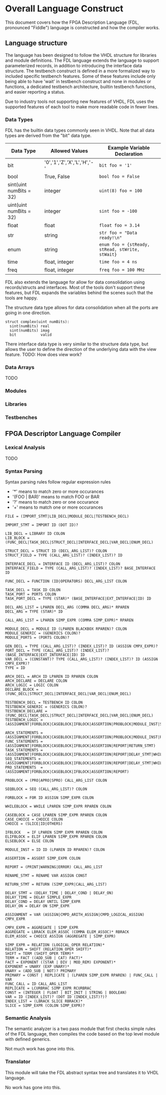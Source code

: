 # Overall Language Construct

This document covers how the FPGA Description Language (FDL, pronounced "Fiddle") language is constructed and how the compiler works.

## Language structure

The language has been designed to follow the VHDL structure for libraries and 
module definitions. The FDL language extends the language to support parameterized 
records, in addition to introducing the interface data structure. The testbench 
construct is defined in a more formalized way to included specific testbench 
features. Some of these features include only being able to have 'wait' in testbench
construct and none in modules or functions, a dedicated testbench architecture,
builtin testbench functions, and easier reporting a status.

Due to industry tools not supporting new features of VHDL, FDL uses the supported
features of each tool to make more readable code in fewer lines. 

### Data Types

FDL has the builtin data types commonly seen in VHDL. Note that all data types 
are derived from the "bit" data type.

| Data Type | Allowed Values | Example Variable Declaration |
| --------- | -------------- | ---------------------------- |
| bit       | '0','1','Z','X','L','H','-' | `bit foo = '1'` |
| bool | True, False | `bool foo = False` |
| sint(uint numBits = 32) | integer | `uint(8) foo = 100` |
| uint(uint numBits = 32) | integer | `sint foo = -100` |
| float | float | `float foo = 3.14` |
| str | string | `str foo = "Data ready!\n"` |
| enum | string | `enum foo = {stReady, stRead, stWrite, stWait}` |
| time | float, integer | `time foo = 4 ns` |
| freq | float, integer | `freq foo = 100 MHz` |

FDL also extends the language for allow for data consolidation using records/structs
and interfaces. Most of the tools don't support these features, but FDL expands the
variables behind the scenes such that the tools are happy.

The structure data type allows for data consolidation when all the ports are going
in one direction.

```
struct complex(uint numBits):
  sint(numBits) real
  sint(numBits) imag
  bit           valid
```

There interface data type is very similar to the structure data type, but allows the 
user to define the direction of the underlying data with the view feature. TODO: How does view work?

### Data Arrays

TODO

### Modules

### Libraries

### Testbenches

## FPGA Descriptor Language Compiler

### Lexical Analysis

TODO

### Syntax Parsing

Syntax parsing rules follow regular expression rules

* '*' means to match zero or more occurances
* '(FOO | BAR)' means to match FOO or BAR
* '?' means to match zero or one occurance
* '+' means to match one or more occurances

```
FILE = (IMPORT_STMT|LIB_DECL|MODULE_DECL|TESTBENCH_DECL)

IMPORT_STMT = IMPORT ID (DOT ID)?

LIB_DECL = LIBRARY ID COLON
LIB_BLOCK = (FUNC_DECL|TASK_DECL|STRUCT_DECL|INTERFACE_DECL|VAR_DECL|ENUM_DECL)

STRUCT_DECL = STRUCT ID (DECL_ARG_LIST)? COLON
STRUCT_FIELD = TYPE (CALL_ARG_LIST)? (INDEX_LIST)? ID

INTERFACE_DECL = INTERFACE ID (DECL_ARG_LIST)? COLON
INTERFACE_FIELD = TYPE (CALL_ARG_LIST)? (INDEX_LIST)? BASE_INTERFACE ID

FUNC_DECL = FUNCTION (ID|OPERATORS) DECL_ARG_LIST COLON

TASK_DECL = TASK ID COLON
TASK_PORT = PORTS COLON
TASK_PORT_DECL = TYPE (STAR)* (BASE_INTERFACE|EXT_INTERFACE|ID) ID

DECL_ARG_LIST = LPAREN DECL_ARG (COMMA DECL_ARG)* RPAREN
DECL_ARG = TYPE (STAR)* ID

CALL_ARG_LIST = LPAREN SIMP_EXPR (COMMA SIMP_EXPR)* RPAREN

MODULE_DECL = MODULE ID (LPAREN BLACKBOX RPAREN)? COLON
MODULE_GENERIC = (GENERICS COLON)?
MODULE_PORTS = (PORTS COLON)?

GEN_DECL = TYPE (CALL_ARG_LIST)? (INDEX_LIST)? ID (ASSIGN CMPX_EXPR)?
PORT_DECL = TYPE (CALL_ARG_LIST)? (INDEX_LIST)? (BASE_INTERFACE|EXT_INTERFACE|ID) ID
VAR_DECL = (CONSTANT)? TYPE (CALL_ARG_LIST)? (INDEX_LIST)? ID (ASSIGN CMPX_EXPR)?
TYPE = ID

ARCH_DECL = ARCH ID LPAREN ID RPAREN COLON
ARCH_DECLARE = DECLARE COLON
ARCH_LOGIC = LOGIC COLON
DECLARE_BLOCK = (FUNC_DECL|STRUCT_DECL|INTERFACE_DECL|VAR_DECL|ENUM_DECL)

TESTBENCH_DECL = TESTBENCH ID COLON
TESTBENCH_GENERIC = (GENERICS COLON)?
TESTBENCH_DECLARE = (FUNC_DECL|TASK_DECL|STRUCT_DECL|INTERFACE_DECL|VAR_DECL|ENUM_DECL)
TESTBENCH_LOGIC = (ASSIGNMENT|FORBLOCK|CASEBLOCK|IFBLOCK|ASSERTION|PROBLOCK|MODULE_INST|SEQBLOCK|TASK_CALL)

ARCH_STATEMENTS = (ASSIGNMENT|FORBLOCK|CASEBLOCK|IFBLOCK|ASSERTION|PROBLOCK|MODULE_INST|RENAME_STMT)
FUNC_STATEMENTS = (ASSIGNMENT|FORBLOCK|CASEBLOCK|IFBLOCK|ASSERTION|REPORT|RETURN_STMT)
TASK_STATEMENTS = (ASSIGNMENT|FORBLOCK|CASEBLOCK|IFBLOCK|ASSERTION|REPORT|DELAY_STMT|WHILEBLOCK|TASK_CALL)
SEQ_STATEMENTS = (ASSIGNMENT|FORBLOCK|CASEBLOCK|IFBLOCK|ASSERTION|REPORT|DELAY_STMT|WHILEBLOCK|TASK_CALL)
PRO_STATEMENTS  = (ASSIGNMENT|FORBLOCK|CASEBLOCK|IFBLOCK|ASSERTION|REPORT)

PROBLOCK = (PRO|APRO|SPRO) CALL_ARG_LIST COLON

SEQBLOCK = SEQ (CALL_ARG_LIST)? COLON

FORBLOCK = FOR ID ASSIGN SIMP_EXPR COLON

WHILEBLOCK = WHILE LPAREN SIMP_EXPR RPAREN COLON

CASEBLOCK = CASE LPAREN SIMP_EXPR RPAREN COLON
CASE_CHOICE = CHOICE COLON
CHOICE = (SLICE|ID|OTHERS)

IFBLOCK   = IF LPAREN SIMP_EXPR RPAREN COLON
ELIFBLOCK = ELIF LPAREN SIMP_EXPR RPAREN COLON
ELSEBLOCK = ELSE COLON

MODULE_INST = ID ID (LPAREN ID RPAREN)? COLON

ASSERTION = ASSERT SIMP_EXPR COLON

REPORT = (PRINT|WARNING|ERROR) CALL_ARG_LIST

RENAME_STMT = RENAME VAR ASSIGN CONST

RETURN_STMT = RETURN (SIMP_EXPR|CALL_ARG_LIST)

DELAY_STMT = (DELAY_TIME | DELAY_COND | DELAY_ON)
DELAY_TIME = DELAY SIMPLE_EXPR
DELAY_COND = DELAY UNTIL SIMP_EXPR
DELAY_ON = DELAY ON SIMP_EXPR

ASSIGNMENT = VAR (ASSIGN|CMPD_ARITH_ASSIGN|CMPD_LOGICAL_ASSIGN) CMPX_EXPR

CMPX_EXPR = AGGREGATE | SIMP_EXPR
AGGREGATE = LBRACK ELEM_ASSOC (COMMA ELEM_ASSOC)* RBRACK
ELEM_ASSOC = CHOICE ASSIGN (AGGREGATE | SIMP_EXPR)

SIMP_EXPR = RELATION (LOGICAL_OPER RELATION)*
RELATION = SHIFT (RELATION_OPER SHIFT)*
SHIFT = TERM (SHIFT_OPER TERM)*
TERM = FACT ((ADD_SUB | CAT) FACT)*
FACT = EXPONENT ((STAR | DIV | MOD_REM) EXPONENT)*
EXPONENT = UNARY (EXP UNARY)*
UNARY = (ADD_SUB | NOT)? PRIMARY
PRIMARY = CONST | REPLICATE | (LPAREN SIMP_EXPR RPAREN) | FUNC_CALL | VAR
FUNC_CALL = ID CALL_ARG_LIST
REPLICATE = LCURBRAC SIMP_EXPR RCURBRAC
CONST = (INTEGER | FLOAT | BIT_INIT | STRING | BOOLEAN)
VAR = ID (INDEX_LIST)? (DOT ID (INDEX_LIST)?)?
INDEX_LIST = (LBRACK SLICE RBRACK)*
SLICE = SIMP_EXPR (COLON SIMP_EXPR)?
```
### Semantic Analysis

The semantic analyzer is a two pass module that first checks simple rules of the
FDL language, then compiles the code based on the top level module with defined 
generics.

Not much work has gone into this.

### Translator

This module will take the FDL abstract syntax tree and translates it to VHDL 
language. 

No work has gone into this.
